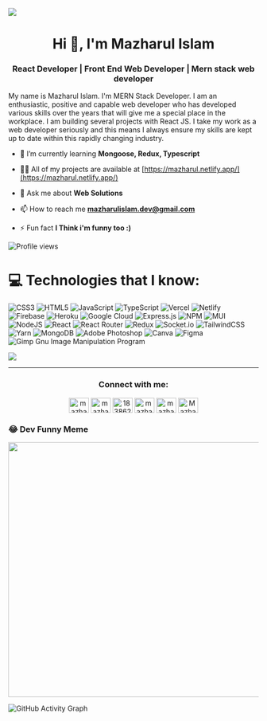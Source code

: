![](https://scontent.fdac3-1.fna.fbcdn.net/v/t39.30808-6/306851951_3942624479296700_1800508005923679158_n.png?_nc_cat=109&ccb=1-7&_nc_sid=e3f864&_nc_eui2=AeEvPQ1bMAukwMaVy75nG_WsaMMvOZuaG89owy85m5obz1w0HlGfM7i5XkmOahrOXF8I_OKNFOFMR1Lzbqsul2pY&_nc_ohc=hUZvnkm5mNAAX9JNLuN&_nc_zt=23&_nc_ht=scontent.fdac3-1.fna&oh=00_AT937zuM1fvIG_M0SEkCxHJNLSpkzEW9UVmKX4qwPNgADA&oe=633C2AF7)

<h1 align="center">Hi 👋, I'm Mazharul Islam</h1>
<h3 align="center">React Developer | Front End Web Developer | Mern stack web developer</h3>

My name is Mazharul Islam. I'm MERN Stack Developer. I am an enthusiastic, positive and capable web developer who has developed various skills over the years that will give me a special place in the workplace. I am building several projects with React JS. I take my work as a web developer seriously and this means I always ensure my skills are kept up to date within this rapidly changing industry.

- 🌱 I’m currently learning **Mongoose, Redux, Typescript**

- 👨‍💻 All of my projects are available at [https://mazharul.netlify.app/](https://mazharul.netlify.app/)

- 💬 Ask me about **Web Solutions**

- 📫 How to reach me **mazharulislam.dev@gmail.com**

- ⚡ Fun fact **I Think i'm funny too :)**

![Profile views](https://gpvc.arturio.dev/MazharulDev)

# 💻 Technologies that I know:
![CSS3](https://img.shields.io/badge/css3-%231572B6.svg?style=for-the-badge&logo=css3&logoColor=white) ![HTML5](https://img.shields.io/badge/html5-%23E34F26.svg?style=for-the-badge&logo=html5&logoColor=white) ![JavaScript](https://img.shields.io/badge/javascript-%23323330.svg?style=for-the-badge&logo=javascript&logoColor=%23F7DF1E) ![TypeScript](https://img.shields.io/badge/typescript-%23007ACC.svg?style=for-the-badge&logo=typescript&logoColor=white) ![Vercel](https://img.shields.io/badge/vercel-%23000000.svg?style=for-the-badge&logo=vercel&logoColor=white) ![Netlify](https://img.shields.io/badge/netlify-%23000000.svg?style=for-the-badge&logo=netlify&logoColor=#00C7B7) ![Firebase](https://img.shields.io/badge/firebase-%23039BE5.svg?style=for-the-badge&logo=firebase) ![Heroku](https://img.shields.io/badge/heroku-%23430098.svg?style=for-the-badge&logo=heroku&logoColor=white) ![Google Cloud](https://img.shields.io/badge/Google%20Cloud-%234285F4.svg?style=for-the-badge&logo=google-cloud&logoColor=white) ![Express.js](https://img.shields.io/badge/express.js-%23404d59.svg?style=for-the-badge&logo=express&logoColor=%2361DAFB) ![NPM](https://img.shields.io/badge/NPM-%23000000.svg?style=for-the-badge&logo=npm&logoColor=white) ![MUI](https://img.shields.io/badge/MUI-%230081CB.svg?style=for-the-badge&logo=material-ui&logoColor=white) ![NodeJS](https://img.shields.io/badge/node.js-6DA55F?style=for-the-badge&logo=node.js&logoColor=white) ![React](https://img.shields.io/badge/react-%2320232a.svg?style=for-the-badge&logo=react&logoColor=%2361DAFB) ![React Router](https://img.shields.io/badge/React_Router-CA4245?style=for-the-badge&logo=react-router&logoColor=white) ![Redux](https://img.shields.io/badge/redux-%23593d88.svg?style=for-the-badge&logo=redux&logoColor=white) ![Socket.io](https://img.shields.io/badge/Socket.io-black?style=for-the-badge&logo=socket.io&badgeColor=010101) ![TailwindCSS](https://img.shields.io/badge/tailwindcss-%2338B2AC.svg?style=for-the-badge&logo=tailwind-css&logoColor=white) ![Yarn](https://img.shields.io/badge/yarn-%232C8EBB.svg?style=for-the-badge&logo=yarn&logoColor=white) ![MongoDB](https://img.shields.io/badge/MongoDB-%234ea94b.svg?style=for-the-badge&logo=mongodb&logoColor=white) ![Adobe Photoshop](https://img.shields.io/badge/adobephotoshop-%2331A8FF.svg?style=for-the-badge&logo=adobephotoshop&logoColor=white) ![Canva](https://img.shields.io/badge/Canva-%2300C4CC.svg?style=for-the-badge&logo=Canva&logoColor=white) 	![Figma](https://img.shields.io/badge/figma-%23F24E1E.svg?style=for-the-badge&logo=figma&logoColor=white) ![Gimp Gnu Image Manipulation Program](https://img.shields.io/badge/Gimp-657D8B?style=for-the-badge&logo=gimp&logoColor=FFFFFF)

![](https://github-readme-stats.vercel.app/api/top-langs/?username=mazharuldev&theme=dark&hide_border=false&include_all_commits=false&count_private=false&layout=compact)


---
<h3 align="center">Connect with me:</h3>
<p align="center">
<a href="https://twitter.com/mazharuldev" target="blank"><img align="center" src="https://raw.githubusercontent.com/rahuldkjain/github-profile-readme-generator/master/src/images/icons/Social/twitter.svg" alt="mazharuldev" height="30" width="40" /></a>
<a href="https://linkedin.com/in/mazharuldev" target="blank"><img align="center" src="https://raw.githubusercontent.com/rahuldkjain/github-profile-readme-generator/master/src/images/icons/Social/linked-in-alt.svg" alt="mazharuldev" height="30" width="40" /></a>
<a href="https://stackoverflow.com/users/18386206" target="blank"><img align="center" src="https://raw.githubusercontent.com/rahuldkjain/github-profile-readme-generator/master/src/images/icons/Social/stack-overflow.svg" alt="18386206" height="30" width="40" /></a>
<a href="https://fb.com/mazharuldev" target="blank"><img align="center" src="https://raw.githubusercontent.com/rahuldkjain/github-profile-readme-generator/master/src/images/icons/Social/facebook.svg" alt="mazharuldev" height="30" width="40" /></a>
<a href="https://instagram.com/mazharuldev" target="blank"><img align="center" src="https://raw.githubusercontent.com/rahuldkjain/github-profile-readme-generator/master/src/images/icons/Social/instagram.svg" alt="mazharuldev" height="30" width="40" /></a>
<a href="https://discord.gg/Mazharul_Islam#9377" target="blank"><img align="center" src="https://raw.githubusercontent.com/rahuldkjain/github-profile-readme-generator/master/src/images/icons/Social/discord.svg" alt="Mazharul_Islam#9377" height="30" width="40" /></a>
</p>

### 😂 Dev Funny Meme
<img src="https://random-memer.herokuapp.com/" width="512px"/>

![GitHub Activity Graph](https://activity-graph.herokuapp.com/graph?username=MazharulDev) 
